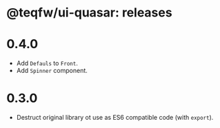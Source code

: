 # @teqfw/ui-quasar: releases

# 0.4.0

* Add `Defauls` to `Front`.
* Add `Spinner` component.

# 0.3.0

* Destruct original library ot use as ES6 compatible code (with `export`).
